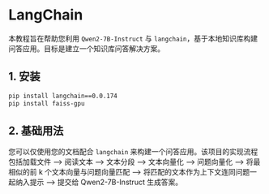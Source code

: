# LangChain

本教程旨在帮助您利用 `Qwen2-7B-Instruct` 与 `langchain`，基于本地知识库构建问答应用。目标是建立一个知识库问答解决方案。

## 1. 安装

```bash linenums="1"
pip install langchain==0.0.174
pip install faiss-gpu
```

## 2. 基础用法

您可以仅使用您的文档配合 `langchain` 来构建一个问答应用。该项目的实现流程包括加载文件 --> 阅读文本 --> 文本分段 --> 文本向量化 --> 问题向量化 --> 将最相似的前 k 个文本向量与问题向量匹配 --> 将匹配的文本作为上下文连同问题一起纳入提示 --> 提交给 Qwen2-7B-Instruct 生成答案。



